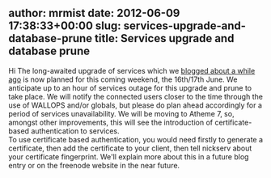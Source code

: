 author: mrmist
date: 2012-06-09 17:38:33+00:00
slug: services-upgrade-and-database-prune
title: Services upgrade and database prune
---

Hi
The long-awaited upgrade of services which we [blogged about a while ago](http://blog.freenode.net/2012/04/database-prune/) is now planned for this coming weekend, the 16th/17th June. 
We anticipate up to an hour of services outage for this upgrade and prune to take place. We will notify the connected users closer to the time through the use of WALLOPS and/or globals, but please do plan ahead accordingly for a period of services unavailability. 
We will be moving to Atheme 7, so, amongst other improvements, this will see the introduction of certificate-based authentication to services.  
To use certificate based authentication, you would need firstly to generate a certificate, then add the certificate to your client, then tell nickserv about your certificate fingerprint.  We'll explain more about this in a future blog entry or on the freenode website in the near future.
